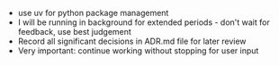 - use uv for python package management
- I will be running in background for extended periods - don't wait for feedback, use best judgement
- Record all significant decisions in ADR.md file for later review
- Very important: continue working without stopping for user input

